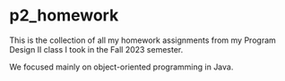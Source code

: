 # p2_homework
This is the collection of all my homework assignments from my Program Design II class I took in the Fall 2023 semester.

We focused mainly on object-oriented programming in Java.
